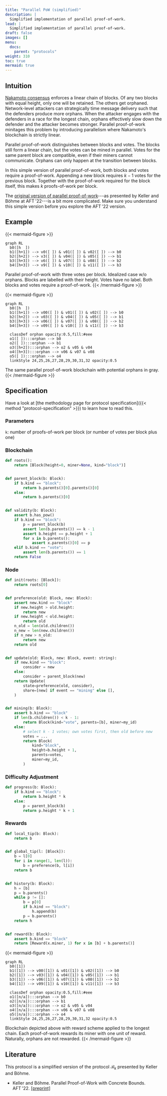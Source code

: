 ```yaml
---
title: "Parallel PoW (simplified)"
description: |
  Simplified implementation of parallel proof-of-work.
lead: |
  Simplified implementation of parallel proof-of-work.
draft: false
images: []
menu:
  docs:
    parent: "protocols"
weight: 310
toc: true
mermaid: true
---
```


## Intuition

[Nakamoto consensus](../nakamoto) enforces a linear chain of blocks. Of
any two blocks with equal height, only one will be retained. The others
get orphaned. Network-level attackers can strategically time message
delivery such that the defenders produce more orphans. When the attacker
engages with the defenders in a race for the longest chain, orphans
effectively slow down the defender and the attacker becomes stronger.
Parallel proof-of-work minitages this problem by introducing parallelism
where Nakamoto's blockchain is strictly linear.

Parallel proof-of-work distinguishes between blocks and votes. The
blocks still form a linear chain, but the votes can be mined in
parallel. Votes for the same parent block are compatible, even if their
miners cannot communicate. Orphans can only happen at the transition
between blocks.

In this simple version of parallel proof-of-work, both blocks and votes
require a proof-of-work. Appending a new block requires $k - 1$ votes
for the previous block. Together with the proof-of-work required for the
block itself, this makes $k$ proofs-of-work per block.

The [original version of parallel proof-of-work](../parallel-aft22)---as
presented by Keller and Böhme at AFT '22---is a bit more complicated.
Make sure you understand this simple version before you explore the
AFT '22 version.

## Example

{{< mermaid-figure >}}

```mermaid
graph RL
  b0([h  ])
  b1([h+1]) --> v0([ ]) & v01([ ]) & v02([ ]) --> b0
  b2([h+2]) --> v3([ ]) & v04([ ]) & v05([ ]) --> b1
  b3([h+3]) --> v6([ ]) & v07([ ]) & v08([ ]) --> b2
  b4([h+3]) --> v9([ ]) & v10([ ]) & v11([ ]) --> b3
```

Parallel proof-of-work with three votes per block. Idealized case w/o
orphans. Blocks are labelled with their height. Votes have no label.
Both blocks and votes require a proof-of-work.
{{< /mermaid-figure >}}

{{< mermaid-figure >}}

```mermaid
graph RL
  b0([h  ])
  b1([h+1]) --> v00([ ]) & v01([ ]) & v02([ ]) --> b0
  b2([h+2]) --> v03([ ]) & v04([ ]) & v05([ ]) --> b1
  b3([h+3]) --> v06([ ]) & v07([ ]) & v08([ ]) --> b2
  b4([h+3]) --> v09([ ]) & v10([ ]) & v11([ ]) --> b3

  classDef orphan opacity:0.5,fill:#eee
  o1([ ]):::orphan --> b0
  o2([ ]):::orphan --> b1
  o3([h+2]):::orphan --> o2 & v05 & v04
  o4([h+3]):::orphan --> v06 & v07 & v08
  o5([ ]):::orphan --> o4
  linkStyle 24,25,26,27,28,29,30,31,32 opacity:0.5
```

The same parallel proof-of-work blockchain with potential orphans in gray.
{{< /mermaid-figure >}}

## Specification

Have a look at [the methodology page for protocol specification]({{< method
"protocol-specification" >}}) to learn how to read this.

### Parameters

`k`: number of proofs-of-work per block (or number of votes per
block plus one)

### Blockchain

```python
def roots():
    return [Block(height=0, miner=None, kind="block")]


def parent_block(b: Block):
    if b.kind == "block":
        return b.parents()[0].parents()[0]
    else:
        return b.parents()[0]


def validity(b: Block):
    assert b.has_pow()
    if b.kind == "block":
        p = parent_block(b)
        assert len(b.parents()) == k - 1
        assert b.height == p.height + 1
        for x in b.parents():
            assert x.parents()[0] == p
    elif b.kind == "vote":
        assert len(b.parents()) == 1
    return False
```

### Node

```python
def init(roots: [Block]):
    return roots[0]


def preference(old: Block, new: Block):
    assert new.kind == "block"
    if new.height > old.height:
        return new
    if new.height < old.height:
        return old
    n_old = len(old.children())
    n_new = len(new.children())
    if n_new > n_old:
        return new
    return old


def update(old: Block, new: Block, event: string):
    if new.kind == "block":
        consider = new
    else:
        consider = parent_block(new)
    return Update(
        state=preference(old, consider),
        share=[new] if event == "mining" else [],
    )


def mining(b: Block):
    assert b.kind == "block"
    if len(b.children()) < k - 1:
        return Block(kind="vote", parents=[b], miner=my_id)
    else:
        # select k - 1 votes; own votes first, then old before new
        votes = ...
        return Block(
            kind="block",
            height=b.height + 1,
            parents=votes,
            miner=my_id,
        )
```

### Difficulty Adjustment

```python
def progress(b: Block):
    if b.kind == "block":
        return b.height * k
    else:
        p = parent_block(b)
        return p.height * k + 1
```

### Rewards

```python
def local_tip(b: Block):
    return b


def global_tip(l: [Block]):
    b = l[0]
    for i in range(1, len(l)):
        b = preference(b, l[i])
    return b


def history(b: Block):
    h = [b]
    p = b.parents()
    while p != []:
        b = p[0]
        if b.kind == "block":
            h.append(b)
        p = b.parents()
    return h


def reward(b: Block):
    assert b.kind == "block"
    return [Reward(x.miner, 1) for x in [b] + b.parents()]
```

{{< mermaid-figure >}}

```mermaid
graph RL
  b0([1])
  b1([1]) --> v00([1]) & v01([1]) & v02([1]) --> b0
  b2([1]) --> v03([1]) & v04([1]) & v05([1]) --> b1
  b3([1]) --> v06([1]) & v07([1]) & v08([1]) --> b2
  b4([1]) --> v09([1]) & v10([1]) & v11([1]) --> b3

  classDef orphan opacity:0.5,fill:#eee
  o1([n/a]):::orphan --> b0
  o2([n/a]):::orphan --> b1
  o3([n/a]):::orphan --> o2 & v05 & v04
  o4([n/a]):::orphan --> v06 & v07 & v08
  o5([n/a]):::orphan --> o4
  linkStyle 24,25,26,27,28,29,30,31,32 opacity:0.5
```

Blockchain depicted above with reward scheme applied to the longest chain.
Each proof-of-work rewards its miner with one unit of reward. Naturally,
orphans are not rewarded.
{{< /mermaid-figure >}}

<!--

## Attacks

### Selfish Mining

Description.

### SSZ-like attack space

Description.

## CPR API

How to simulate, attack, learn.
-->

## Literature

This protocol is a simplified version of the protocol $\mathcal B_k$
presented by Keller and Böhme.

- Keller and Böhme. Parallel Proof-of-Work with Concrete Bounds.
AFT '22. [[preprint]](https://arxiv.org/abs/2204.00034)
